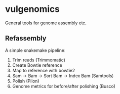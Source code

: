 # vulgenomics
General tools for genome assembly etc.

Refassembly
-----------
A simple snakemake pipeline:
  1. Trim reads (Trimmomatic)
  2. Create Bowtie reference
  3. Map to reference with bowtie2
  4. Sam -> Bam -> Sort Bam -> Index Bam (Samtools)
  5. Polish (Pilon)
  6. Genome metrics for before/after polishing (Busco)
